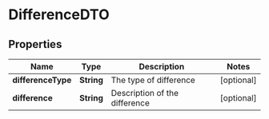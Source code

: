 
# DifferenceDTO

## Properties
Name | Type | Description | Notes
------------ | ------------- | ------------- | -------------
**differenceType** | **String** | The type of difference |  [optional]
**difference** | **String** | Description of the difference |  [optional]



